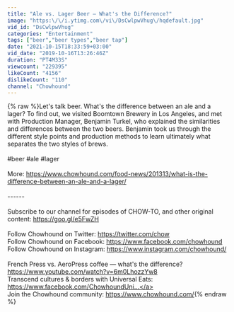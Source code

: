 ```yaml
---
title: "Ale vs. Lager Beer — What's the Difference?"
image: "https:\/\/i.ytimg.com\/vi\/DsCwlpwVhug\/hqdefault.jpg"
vid_id: "DsCwlpwVhug"
categories: "Entertainment"
tags: ["beer","beer types","beer tap"]
date: "2021-10-15T18:33:59+03:00"
vid_date: "2019-10-16T13:26:46Z"
duration: "PT4M33S"
viewcount: "229395"
likeCount: "4156"
dislikeCount: "110"
channel: "Chowhound"
---
```

{% raw %}Let's talk beer. What's the difference between an ale and a lager? To find out, we visited Boomtown Brewery in Los Angeles, and met with Production Manager, Benjamin Turkel, who explained the similarities and differences between the two beers. Benjamin took us through the different style points and production methods to learn ultimately what separates the two styles of brews. <br /><br />#beer #ale #lager<br /><br />More: <a rel="nofollow" target="blank" href="https://www.chowhound.com/food-news/201313/what-is-the-difference-between-an-ale-and-a-lager/">https://www.chowhound.com/food-news/201313/what-is-the-difference-between-an-ale-and-a-lager/</a><br /><br />------<br /><br />Subscribe to our channel for episodes of CHOW-TO, and other original content: <a rel="nofollow" target="blank" href="https://goo.gl/e5FwZH">https://goo.gl/e5FwZH</a><br /><br />Follow Chowhound on Twitter: <a rel="nofollow" target="blank" href="https://twitter.com/chow">https://twitter.com/chow</a><br />Follow Chowhound on Facebook: <a rel="nofollow" target="blank" href="https://www.facebook.com/chowhound">https://www.facebook.com/chowhound</a><br />Follow Chowhound on Instagram: <a rel="nofollow" target="blank" href="https://www.instagram.com/chowhound/">https://www.instagram.com/chowhound/</a><br /><br />French Press vs. AeroPress coffee — what's the difference? <a rel="nofollow" target="blank" href="https://www.youtube.com/watch?v=6m0LhozzYw8">https://www.youtube.com/watch?v=6m0LhozzYw8</a><br />Transcend cultures &amp; borders with Universal Eats: <a rel="nofollow" target="blank" href="https://www.facebook.com/ChowhoundUni...">https://www.facebook.com/ChowhoundUni...</a><br />Join the Chowhound community: <a rel="nofollow" target="blank" href="https://www.chowhound.com/">https://www.chowhound.com/</a>{% endraw %}

